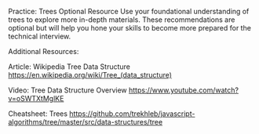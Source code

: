 Practice: Trees
Optional Resource
Use your foundational understanding of trees to explore more in-depth materials. These recommendations are optional but will help you hone your skills to become more prepared for the technical interview.

Additional Resources:

Article: Wikipedia Tree Data Structure
https://en.wikipedia.org/wiki/Tree_(data_structure)

Video: Tree Data Structure Overview
https://www.youtube.com/watch?v=oSWTXtMglKE

Cheatsheet: Trees
https://github.com/trekhleb/javascript-algorithms/tree/master/src/data-structures/tree
